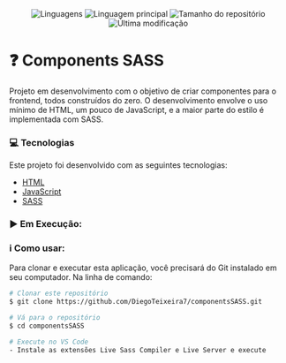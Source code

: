 <div align="center">
    <img alt="Linguagens" src="https://img.shields.io/github/languages/count/DiegoTeixeira7/componentsSASS">
    <img alt="Linguagem principal" src="https://img.shields.io/github/languages/top/DiegoTeixeira7/componentsSASS">
    <img alt="Tamanho do repositório" src="https://img.shields.io/github/repo-size/DiegoTeixeira7/componentsSASS">
    <img alt="Última modificação" src="https://img.shields.io/github/last-commit/DiegoTeixeira7/componentsSASS">
</div>

# :question: Components SASS

Projeto em desenvolvimento com o objetivo de criar componentes para o frontend, todos construídos do zero.
O desenvolvimento envolve o uso mínimo de HTML, um pouco de JavaScript, e a maior parte do estilo é implementada com SASS.

### :computer: Tecnologias

Este projeto foi desenvolvido com as seguintes tecnologias:

-  [HTML](https://developer.mozilla.org/pt-BR/docs/Web/HTML)
-  [JavaScript](https://developer.mozilla.org/pt-BR/docs/Web/JavaScript)
-  [SASS](https://sass-lang.com/)

### :arrow_forward: Em Execução:


### :information_source: Como usar:

Para clonar e executar esta aplicação, você precisará do Git instalado em seu computador. Na linha de comando:

```bash
# Clonar este repositório
$ git clone https://github.com/DiegoTeixeira7/componentsSASS.git

# Vá para o repositório
$ cd componentsSASS

# Execute no VS Code
- Instale as extensões Live Sass Compiler e Live Server e execute
```
